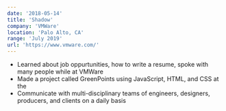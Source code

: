 ```yaml
---
date: '2018-05-14'
title: 'Shadow'
company: 'VMWare'
location: 'Palo Alto, CA'
range: 'July 2019'
url: 'https://www.vmware.com/'
---
```


- Learned about job oppurtunities, how to write a resume, spoke with many people while at VMWare
- Made a project called GreenPoints using JavaScript, HTML, and CSS at the 
- Communicate with multi-disciplinary teams of engineers, designers, producers, and clients on a daily basis
